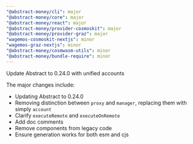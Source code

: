 ```yaml
---
"@abstract-money/cli": major
"@abstract-money/core": major
"@abstract-money/react": major
"@abstract-money/provider-cosmoskit": major
"@abstract-money/provider-graz": major
"wagemos-cosmoskit-nextjs": minor
"wagemos-graz-nextjs": minor
"@abstract-money/cosmwasm-utils": minor
"@abstract-money/bundle-require": minor
---
```


Update Abstract to 0.24.0 with unified accounts

The major changes include:
- Updating Abstract to 0.24.0
- Removing distinction between `proxy` and `manager`, replacing them with simply `account`
- Clarify `executeRemote` and `executeOnRemote`
- Add doc comments
- Remove components from legacy code
- Ensure generation works for both esm and cjs
